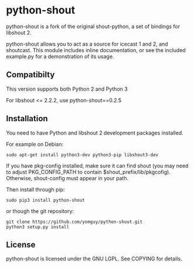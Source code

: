 # python-shout

python-shout is a fork of the original shout-python, a set of bindings for libshout 2.

python-shout allows you to act as a source for icecast 1 and 2, and
shoutcast. This module includes inline documentation, or see
the included example.py for a demonstration of its usage.

## Compatibilty

This version supports both Python 2 and Python 3

For libshout <= 2.2.2, use python-shout==0.2.5

## Installation

You need to have Python and libshout 2 development packages installed.

For example on Debian:

`sudo apt-get install python3-dev python3-pip libshout3-dev`

If you have pkg-config installed, make sure it can find shout
(you may need to adjust PKG_CONFIG_PATH to contain
 $shout_prefix/lib/pkgcofig). Otherwise, shout-config must
appear in your path.

Then install through pip:

`sudo pip3 install python-shout`

or though the git repository:

```
git clone https://github.com/yomguy/python-shout.git
python3 setup.py install
```

## License

python-shout is licensed under the GNU LGPL. See COPYING for details.




